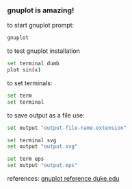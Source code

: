 ### gnuplot is amazing!


to start gnuplot prompt:

``` bash
gnuplot
```
to test gnuplot installation
``` bash
set terminal dumb
plot sin(x)
```

to set terminals:

``` bash
set term
set terminal
```

to save output as a file use:

``` bash
set output "output-file-name.extension"
```

``` bash
set terminal svg
set output "output.svg"
```
``` bash
set term eps
set output "output.eps"
```



references:
[gnuplot reference duke.edu](https://people.duke.edu/~hpgavin/gnuplot.html)
